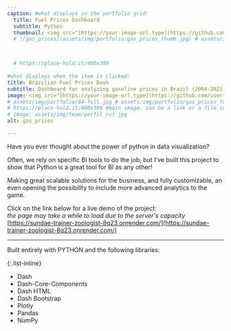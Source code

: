 ```yaml
---
caption: #what displays in the portfolio grid:
  title: Fuel Prices Dashboard
  subtitle: Python
  thumbnail: <img src="[https://your-image-url.type](https://github.com/user-attachments/assets/ebfe1096-84b0-4445-a01e-b1ff31277d9d)" width="400" height="300">
  # ![gas_prices](assets/img/portfolio/gas_prices_thumb.jpg) # assets/img/team/gas_prices.jpg # assets/img/portfolio/04-thumbnail.jpg



  # https://place-hold.it/400x300
  
#what displays when the item is clicked: 
title: Brazilian Fuel Prices Dash
subtitle: Dashboard for analyzing gasoline prices in Brazil (2004-2021) made with Python.
image: <img src="[https://your-image-url.type](https://github.com/user-attachments/assets/ebfe1096-84b0-4445-a01e-b1ff31277d9d)" width="700" height="316">
# assets/img/portfolio/04-full.jpg # assets/img/portfolio/gas_prices_full.jpg
# https://place-hold.it/400x300 #main image, can be a link or a file in assets/img/portfolio
# image: assets/img/team/perfil_cut.jpg
alt: gas_prices

---
```

Have you ever thought about the power of python in data visualization?

Often, we rely on specific BI tools to do the job, but I've built this project to show that Python is a great tool for BI as any other!

Making great scalable solutions for the business, and fully customizable, an even opening the possibility to include more advanced analytics to the game.

Click on the link below for a live demo of the project:<br>
*the page may take a while to load due to the server's capacity*<br>
[https://sundae-trainer-zoologist-8q23.onrender.com/](https://sundae-trainer-zoologist-8q23.onrender.com/) 

---

Built entirely with PYTHON and the following libraries:

{:.list-inline} 
- Dash
- Dash-Core-Components
- Dash HTML
- Dash Bootstrap
- Plotly
- Pandas
- NumPy
